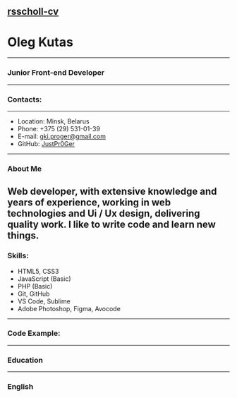 [rsscholl-cv](https://justpr0ger.github.io/rsschool-cv/)
---
# Oleg Kutas
---
### Junior Front-end Developer
---
### Contacts:
---
* Location: Minsk, Belarus
* Phone: +375 (29) 531-01-39
* E-mail: gki.proger@gmail.com
* GitHub: [JustPr0Ger](https://github.com/JustPr0Ger)
---
### About Me
Web developer, with extensive knowledge and years of experience, working in web technologies and Ui / Ux design, delivering quality work. I like to write code and learn new things.
---
### Skills:
* HTML5, CSS3
* JavaScript (Basic)
* PHP (Basic)
* Git, GitHub
* VS Code, Sublime
* Adobe Photoshop, Figma, Avocode
---
### Code Example:
---
### Education
---
### English